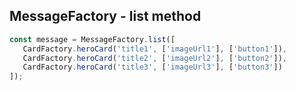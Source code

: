 
## MessageFactory - list method

```javascript
const message = MessageFactory.list([
   CardFactory.heroCard('title1', ['imageUrl1'], ['button1']),
   CardFactory.heroCard('title2', ['imageUrl2'], ['button2']),
   CardFactory.heroCard('title3', ['imageUrl3'], ['button3'])
]);
```